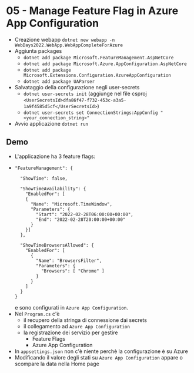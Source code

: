 # 05 - Manage Feature Flag in Azure App Configuration
- Creazione webapp `dotnet new webapp -n WebDays2022.WebApp.WebAppCompleteForAzure`
- Aggiunta packages 
  - `dotnet add package Microsoft.FeatureManagement.AspNetCore`
  - `dotnet add package Microsoft.Azure.AppConfiguration.AspNetCore`
  - `dotnet add package Microsoft.Extensions.Configuration.AzureAppConfiguration`
  - `dotnet add package UAParser`
- Salvataggio della configurazione negli user-secrets
  - `dotnet user-secrets init` (aggiunge nel file csproj `<UserSecretsId>dfa86f47-f732-453c-a3a5-1a9f4585d5cf</UserSecretsId>`)
  - `dotnet user-secrets set ConnectionStrings:AppConfig "<your_connection_string>"`
- Avvio applicazione `dotnet run`

## Demo
- L'applicazione ha 3 feature flags:
- ```
  "FeatureManagement": {
	
    "ShowTime": false,
    
    "ShowTimeAvailability": {
      "EnabledFor": [
      {
        "Name": "Microsoft.TimeWindow",
        "Parameters": {
          "Start": "2022-02-28T06:00:00+00:00",
          "End": "2022-02-28T20:00:00+00:00"
        }
      }]
    },
	
    "ShowTimeBrowsersAllowed": {
      "EnabledFor": [
        {
          "Name": "BrowsersFilter",
          "Parameters": {
            "Browsers": [ "Chrome" ]
          }
        }
      ]
    }    
  }
  ```
  e sono configurati in `Azure App Configuration`.
- Nel `Program.cs` c'è
    - il recupero della stringa di connessione dai secrets
    - il collegamento ad `Azure App Configuration`
    - la registrazione dei servizio per gestire 
        - Feature Flags
        - Azure App Configuration
- In `appsettings.json` non c'è niente perchè la configurazione è su Azure
- Modificando il valore degli stati su `Azure App Configuration` appare o scompare la data nella Home page 